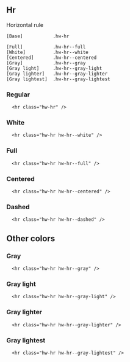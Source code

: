 ## Hr

Horizontal rule

```code
[Base]           .hw-hr

[Full]           .hw-hr--full
[White]          .hw-hr--white
[Centered]       .hw-hr--centered
[Gray]           .hw-hr--gray
[Gray light]     .hw-hr--gray-light
[Gray lighter]   .hw-hr--gray-lighter
[Gray lightest]  .hw-hr--gray-lightest
```

### Regular

```html|span-6
  <hr class="hw-hr" />
```

### White

```html|span-6
  <hr class="hw-hr hw-hr--white" />
```

### Full

```html|span-6
  <hr class="hw-hr hw-hr--full" />
```

### Centered

```html|span-6
  <hr class="hw-hr hw-hr--centered" />
```

### Dashed

```html|span-6
  <hr class="hw-hr hw-hr--dashed" />
```

## Other colors

### Gray

```html|span-6
  <hr class="hw-hr hw-hr--gray" />
```

### Gray light

```html|span-6
  <hr class="hw-hr hw-hr--gray-light" />
```

### Gray lighter

```html|span-6
  <hr class="hw-hr hw-hr--gray-lighter" />
```

### Gray lightest

```html|span-6
  <hr class="hw-hr hw-hr--gray-lightest" />
```
